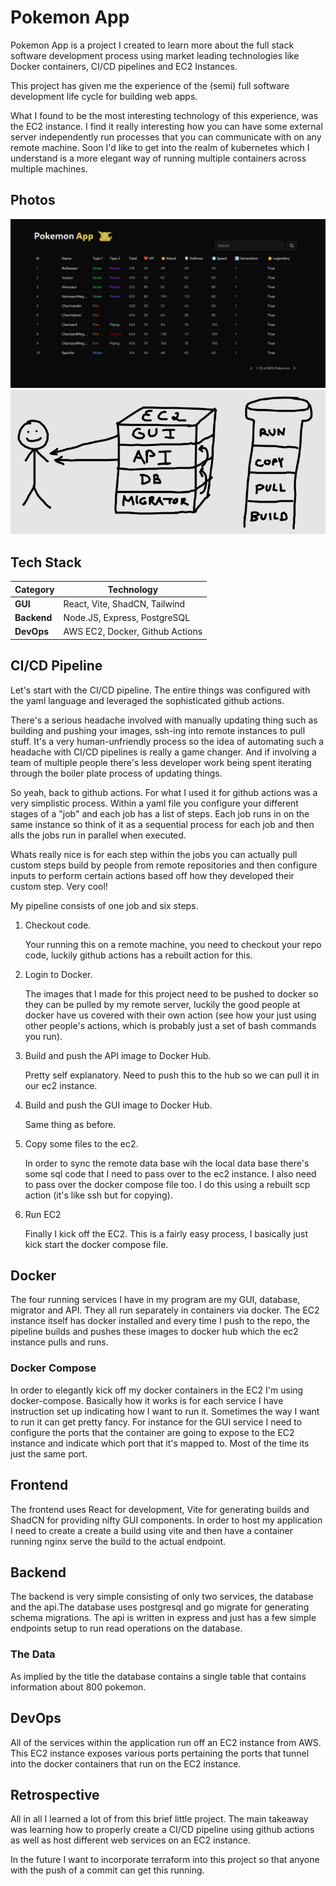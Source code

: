 # Pokemon App

Pokemon App is a project I created to learn more about the full stack software development process using market leading technologies like Docker containers, CI/CD pipelines and EC2 Instances.

This project has given me the experience of the (semi) full software development life cycle for building web apps.

What I found to be the most interesting technology of this experience, was the EC2 instance. I find it really interesting how you can have some external server independently run processes that you can communicate with on any remote machine. Soon I'd like to get into the realm of kubernetes which I understand is a more elegant way of running multiple containers across multiple machines.

## Photos

<img src="./misc/images/gui-ss.png" width="650px" />
<img src="./misc/images/diagram.jpg" width="650px" />

## Tech Stack

| Category    | Technology                      |
| ----------- | ------------------------------- |
| **GUI**     | React, Vite, ShadCN, Tailwind   |
| **Backend** | Node.JS, Express, PostgreSQL    |
| **DevOps**  | AWS EC2, Docker, Github Actions |

## CI/CD Pipeline

Let's start with the CI/CD pipeline. The entire things was configured with the yaml language and leveraged the sophisticated github actions.

There's a serious headache involved with manually updating thing such as building and pushing your images, ssh-ing into remote instances to pull stuff. It's a very human-unfriendly process so the idea of automating such a headache with CI/CD pipelines is really a game changer. And if involving a team of multiple people there's less developer work being spent iterating through the boiler plate process of updating things.

So yeah, back to github actions. For what I used it for github actions was a very simplistic process. Within a yaml file you configure your different stages of a "job" and each job has a list of steps. Each job runs in on the same instance so think of it as a sequential process for each job and then alls the jobs run in parallel when executed.

Whats really nice is for each step within the jobs you can actually pull custom steps build by people from remote repositories and then configure inputs to perform certain actions based off how they developed their custom step. Very cool!

My pipeline consists of one job and six steps.

1. Checkout code.

   Your running this on a remote machine, you need to checkout your repo code, luckily github actions has a rebuilt action for this.

2. Login to Docker.

   The images that I made for this project need to be pushed to docker so they can be pulled by my remote server, luckily the good people at docker have us covered with their own action (see how your just using other people's actions, which is probably just a set of bash commands you run).

3. Build and push the API image to Docker Hub.

   Pretty self explanatory. Need to push this to the hub so we can pull it in our ec2 instance.

4. Build and push the GUI image to Docker Hub.

   Same thing as before.

5. Copy some files to the ec2.

   In order to sync the remote data base wih the local data base there's some sql code that I need to pass over to the ec2 instance. I also need to pass over the docker compose file too. I do this using a rebuilt scp action (it's like ssh but for copying).

6. Run EC2

   Finally I kick off the EC2. This is a fairly easy process, I basically just kick start the docker compose file.

## Docker

The four running services I have in my program are my GUI, database, migrator and API. They all run separately in containers via docker. The EC2 instance itself has docker installed and every time I push to the repo, the pipeline builds and pushes these images to docker hub which the ec2 instance pulls and runs.

### Docker Compose

In order to elegantly kick off my docker containers in the EC2 I'm using docker-compose. Basically how it works is for each service I have instruction set up indicating how I want to run it. Sometimes the way I want to run it can get pretty fancy. For instance for the GUI service I need to configure the ports that the container are going to expose to the EC2 instance and indicate which port that it's mapped to. Most of the time its just the same port.

## Frontend

The frontend uses React for development, Vite for generating builds and ShadCN for providing nifty GUI components. In order to host my application I need to create a create a build using vite and then have a container running nginx serve the build to the actual endpoint.

## Backend

The backend is very simple consisting of only two services, the database and the api.The database uses postgresql and go migrate for generating schema migrations. The api is written in express and just has a few simple endpoints setup to run read operations on the database.

### The Data

As implied by the title the database contains a single table that contains information about 800 pokemon.

## DevOps

All of the services within the application run off an EC2 instance from AWS. This EC2 instance exposes various ports pertaining the ports that tunnel into the docker containers that run on the EC2 instance.

## Retrospective

All in all I learned a lot of from this brief little project. The main takeaway was learning how to properly create a CI/CD pipeline using github actions as well as host different web services on an EC2 instance.

In the future I want to incorporate terraform into this project so that anyone with the push of a commit can get this running.
